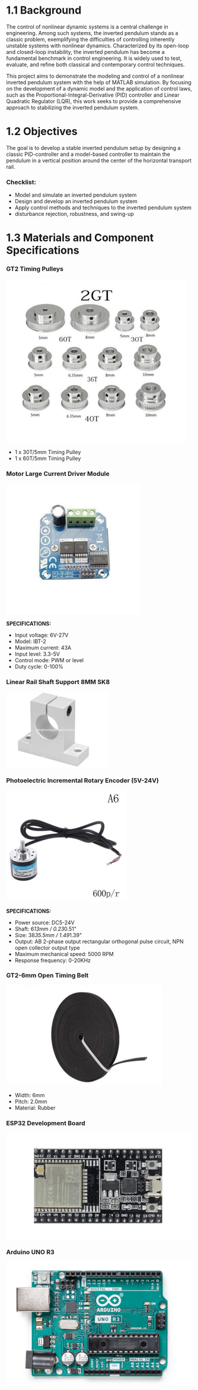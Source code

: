 # 1.1 Background
The control of nonlinear dynamic systems is a central challenge in engineering. Among such systems, the inverted pendulum stands as a classic problem, exemplifying the difficulties of controlling inherently unstable systems with nonlinear dynamics. Characterized by its open-loop and closed-loop instability, the inverted pendulum has become a fundamental benchmark in control engineering. It is widely used to test, evaluate, and refine both classical and contemporary control techniques. 

This project aims to demonstrate the modeling and control of a nonlinear inverted pendulum system with the help of MATLAB simulation. By focusing on the development of a dynamic model and the application of control laws, such as the Proportional-Integral-Derivative (PID) controller and Linear Quadratic Regulator (LQR), this work seeks to provide a comprehensive approach to stabilizing the inverted pendulum system.

# 1.2 Objectives
The goal is to develop a stable inverted pendulum setup by designing a classic PID-controller and a model-based controller to maintain the pendulum in a vertical position around the center of the horizontal transport rail.

### Checklist:
- Model and simulate an inverted pendulum system
- Design and develop an inverted pendulum system
- Apply control methods and techniques to the inverted pendulum system
- disturbance rejection, robustness, and swing-up

# 1.3 Materials and Component Specifications

### GT2 Timing Pulleys
![](images/GT2_timing_pulley.png)

- 1 x 30T/5mm Timing Pulley
- 1 x 60T/5mm Timing Pulley

### Motor Large Current Driver Module
![](images/motor_driver.png)

**SPECIFICATIONS:**
- Input voltage: 6V-27V
- Model: IBT-2
- Maximum current: 43A
- Input level: 3.3-5V
- Control mode: PWM or level
- Duty cycle: 0-100%

### Linear Rail Shaft Support 8MM SK8
![](images/linear_shaft_rail_support.png)

### Photoelectric Incremental Rotary Encoder (5V-24V)
![](images/incremental_rotary_encoder.png)

**SPECIFICATIONS:**
- Power source: DC5-24V
- Shaft: 6*13mm / 0.23*0.51"
- Size: 38*35.5mm / 1.49*1.39"
- Output: AB 2-phase output rectangular orthogonal pulse circuit, NPN open collector output type
- Maximum mechanical speed: 5000 RPM
- Response frequency: 0-20KHz

### GT2-6mm Open Timing Belt
![](images/timing_belt.png)
- Width: 6mm
- Pitch: 2.0mm
- Material: Rubber

### ESP32 Development Board
![](images/esp32.png)

### Arduino UNO R3
![](images/arduino_uno.png)

